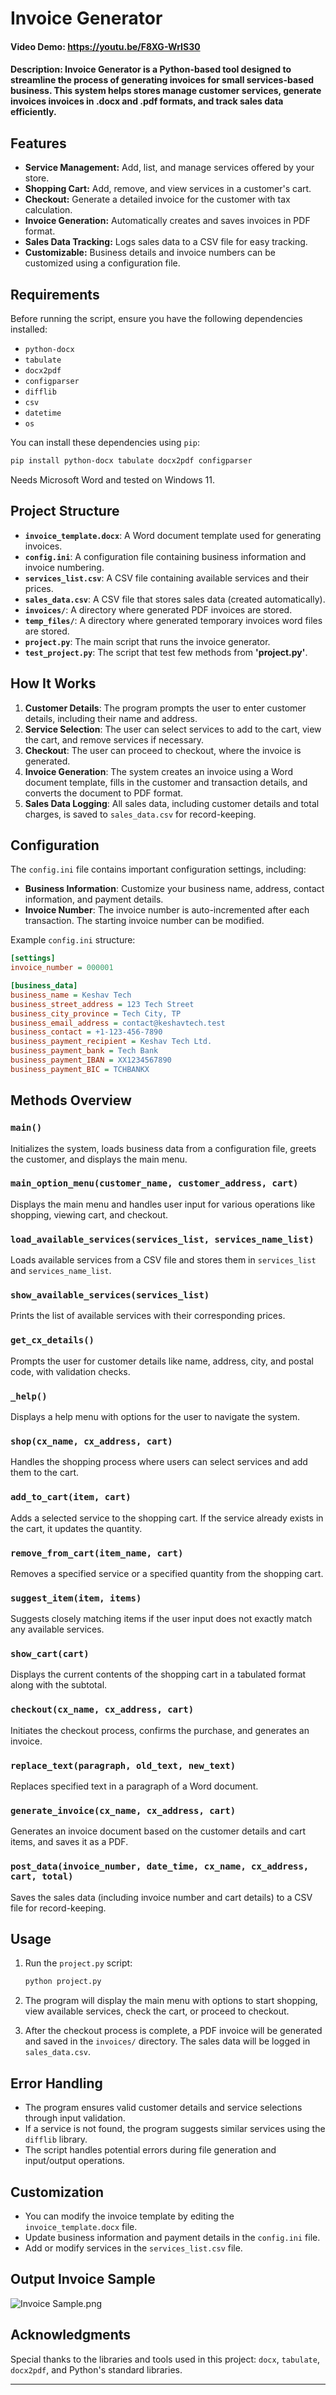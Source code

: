 # Invoice Generator

#### Video Demo: <https://youtu.be/F8XG-WrIS30>

#### Description: Invoice Generator is a Python-based tool designed to streamline the process of generating invoices for small services-based business. This system helps stores manage customer services, generate invoices invoices in .docx and .pdf formats, and track sales data efficiently.

## Features

- **Service Management:** Add, list, and manage services offered by your store.
- **Shopping Cart:** Add, remove, and view services in a customer's cart.
- **Checkout:** Generate a detailed invoice for the customer with tax calculation.
- **Invoice Generation:** Automatically creates and saves invoices in PDF format.
- **Sales Data Tracking:** Logs sales data to a CSV file for easy tracking.
- **Customizable:** Business details and invoice numbers can be customized using a configuration file.

## Requirements

Before running the script, ensure you have the following dependencies installed:

- `python-docx`
- `tabulate`
- `docx2pdf`
- `configparser`
- `difflib`
- `csv`
- `datetime`
- `os`

You can install these dependencies using `pip`:

```bash
pip install python-docx tabulate docx2pdf configparser
```

Needs Microsoft Word and tested on Windows 11.

## Project Structure

- **`invoice_template.docx`**: A Word document template used for generating invoices.
- **`config.ini`**: A configuration file containing business information and invoice numbering.
- **`services_list.csv`**: A CSV file containing available services and their prices.
- **`sales_data.csv`**: A CSV file that stores sales data (created automatically).
- **`invoices/`**: A directory where generated PDF invoices are stored.
- **`temp_files/`**: A directory where generated temporary invoices word files are stored.
- **`project.py`**: The main script that runs the invoice generator.
- **`test_project.py`**: The script that test few methods from **'project.py'**.

## How It Works

1. **Customer Details**: The program prompts the user to enter customer details, including their name and address.
2. **Service Selection**: The user can select services to add to the cart, view the cart, and remove services if necessary.
3. **Checkout**: The user can proceed to checkout, where the invoice is generated.
4. **Invoice Generation**: The system creates an invoice using a Word document template, fills in the customer and transaction details, and converts the document to PDF format.
5. **Sales Data Logging**: All sales data, including customer details and total charges, is saved to `sales_data.csv` for record-keeping.

## Configuration

The `config.ini` file contains important configuration settings, including:

- **Business Information**: Customize your business name, address, contact information, and payment details.
- **Invoice Number**: The invoice number is auto-incremented after each transaction. The starting invoice number can be modified.

Example `config.ini` structure:

```ini
[settings]
invoice_number = 000001

[business_data]
business_name = Keshav Tech
business_street_address = 123 Tech Street
business_city_province = Tech City, TP
business_email_address = contact@keshavtech.test
business_contact = +1-123-456-7890
business_payment_recipient = Keshav Tech Ltd.
business_payment_bank = Tech Bank
business_payment_IBAN = XX1234567890
business_payment_BIC = TCHBANKX
```

## Methods Overview

### `main()`

Initializes the system, loads business data from a configuration file, greets the customer, and displays the main menu.

### `main_option_menu(customer_name, customer_address, cart)`

Displays the main menu and handles user input for various operations like shopping, viewing cart, and checkout.

### `load_available_services(services_list, services_name_list)`

Loads available services from a CSV file and stores them in `services_list` and `services_name_list`.

### `show_available_services(services_list)`

Prints the list of available services with their corresponding prices.

### `get_cx_details()`

Prompts the user for customer details like name, address, city, and postal code, with validation checks.

### `_help()`

Displays a help menu with options for the user to navigate the system.

### `shop(cx_name, cx_address, cart)`

Handles the shopping process where users can select services and add them to the cart.

### `add_to_cart(item, cart)`

Adds a selected service to the shopping cart. If the service already exists in the cart, it updates the quantity.

### `remove_from_cart(item_name, cart)`

Removes a specified service or a specified quantity from the shopping cart.

### `suggest_item(item, items)`

Suggests closely matching items if the user input does not exactly match any available services.

### `show_cart(cart)`

Displays the current contents of the shopping cart in a tabulated format along with the subtotal.

### `checkout(cx_name, cx_address, cart)`

Initiates the checkout process, confirms the purchase, and generates an invoice.

### `replace_text(paragraph, old_text, new_text)`

Replaces specified text in a paragraph of a Word document.

### `generate_invoice(cx_name, cx_address, cart)`

Generates an invoice document based on the customer details and cart items, and saves it as a PDF.

### `post_data(invoice_number, date_time, cx_name, cx_address, cart, total)`

Saves the sales data (including invoice number and cart details) to a CSV file for record-keeping.

## Usage

1. Run the `project.py` script:

   ```bash
   python project.py
   ```

2. The program will display the main menu with options to start shopping, view available services, check the cart, or proceed to checkout.

3. After the checkout process is complete, a PDF invoice will be generated and saved in the `invoices/` directory. The sales data will be logged in `sales_data.csv`.

## Error Handling

- The program ensures valid customer details and service selections through input validation.
- If a service is not found, the program suggests similar services using the `difflib` library.
- The script handles potential errors during file generation and input/output operations.

## Customization

- You can modify the invoice template by editing the `invoice_template.docx` file.
- Update business information and payment details in the `config.ini` file.
- Add or modify services in the `services_list.csv` file.

## Output Invoice Sample
![Invoice Sample.png](Invoice%20Sample.png)

## Acknowledgments

Special thanks to the libraries and tools used in this project: `docx`, `tabulate`, `docx2pdf`, and Python's standard libraries.

---
